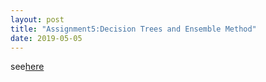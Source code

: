 ```yaml
---
layout: post
title: "Assignment5:Decision Trees and Ensemble Method"
date: 2019-05-05
---
```

see[here]({{site.baseurl}}/microecon/assignment_5.pdf)
